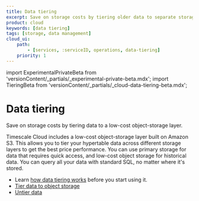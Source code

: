 ```yaml
---
title: Data tiering
excerpt: Save on storage costs by tiering older data to separate storage
product: cloud
keywords: [data tiering]
tags: [storage, data management]
cloud_ui:
    path:
        - [services, :serviceID, operations, data-tiering]
    priority: 1
---
```


import ExperimentalPrivateBeta from 'versionContent/_partials/_experimental-private-beta.mdx';
import TieringBeta from 'versionContent/_partials/_cloud-data-tiering-beta.mdx';

# Data tiering

Save on storage costs by tiering data to a low-cost object-storage layer.

Timescale Cloud includes a low-cost object-storage layer built on Amazon S3.
This allows you to tier your hypertable data across different storage layers to
get the best price performance. You can use primary storage for data that
requires quick access, and low-cost object storage for historical data. You can
query all your data with standard SQL, no matter where it's stored.

<ExperimentalPrivateBeta />
<TieringBeta />

*   Learn [how data tiering works][about-data-tiering] before you start using it.
*   [Tier data to object storage][tier-data]
*   [Untier data][untier-data]

[about-data-tiering]: /cloud/:currentVersion:/data-tiering/about-data-tiering/
[tier-data]: /cloud/:currentVersion:/data-tiering/tier-data-object-storage/
[untier-data]: /cloud/:currentVersion:/data-tiering/untier-data/

